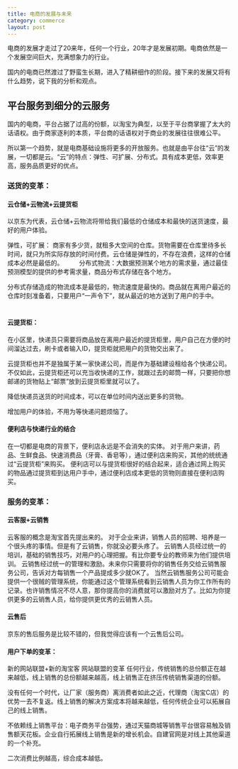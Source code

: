 ```yaml
---
title: 电商的发展与未来
category: commerce
layout: post
---
```


电商的发展才走过了20来年，任何一个行业，20年才是发展初期。电商依然是一个发展空间巨大，充满想象力的行业。

国内的电商已然渡过了野蛮生长期，进入了精耕细作的阶段。接下来的发展又将有什么趋势，说下我的分析和观点。

## 平台服务到细分的云服务

国内的电商，平台占据了过高的份额，以淘宝为典型，以至于平台商掌握了太大的话语权。由于商家逐利的本质，平台商的话语权对于商业的发展往往很难公平。

所以第一个趋势，就是电商基础设施将更多的开放服务。也就是由平台往“云”的发展，一切都是云。“云”的特点：弹性、可扩展、分布式。具有成本更低，效率更高，服务品质更好的优点。

### 送货的变革：

#### 云仓储+云物流+云提货柜

以京东为代表，云仓储+云物流将带给我们最低的仓储成本和最快的送货速度，最好的用户体验。

弹性，可扩展：
商家有多少货，就租多大空间的仓库。货物需要在仓库里待多长时间，就只为所实际存放的时间付费。云仓储是弹性的，不存在浪费，这样的仓储成本必然是最低的。
       　　
分布式物流：大数据预测某个地方的需求量，通过最佳预测模型的提供的参考需求量，商品分布式存储在各个地方。

分布式存储造成的物流成本是最低的，物流速度是最快的。商品就在离用户最近的仓库时刻准备着，只要用户“一声令下”，就从最近的地方送到了用户的手中。
       　　
#### 云提货柜：

在小区里，快递员只需要将商品放在离用户最近的提货柜里，用户自己在方便的时间溜达过去，刷卡或者输入ID，提货柜就把用户的货物交出来了。

云提货柜也并不是独属于某一家快递公司，而是作为基础建设租给各个快递公司。不仅如此，云提货柜还可以充当收快递的工作，就跟过去的邮筒一样，只要把你想邮递的货物贴上“邮票”放到云提货柜里就可以了。

降低快递员送货的时间成本，可以在单位时间内送出更多的货物。

增加用户的体验，不用为等快递问题烦恼了。

#### 便利店与快递行业的结合

在一切都是电商的背景下，便利店永远是不会消失的实体。
对于用户来讲，药品、生鲜食品、快速消费品（牙膏、香皂等），通过便利店来购买，其他的统统通过“云提货柜”来购买。
便利店可以与提货柜很好的结合起来，适合通过网上购买的物品通过提货柜到达用户手中，通过便利店成本更低的货物则直接在便利店购买。

### 服务的变革：

#### 云客服+云销售

云客服的概念是淘宝首先提出来的。
对于企业来讲，销售人员的招聘、培养是一个很头疼的事情。但是有了云销售，你就没必要头疼了。
云销售人员经过统一的培训，基础的销售技巧，对用户的心理把握。有比你要专业的教师来为他们提供培训。
云销售经过统一的管理和激励。未来你只需要将你的销售任务交给云销售服务公司，告诉对方每销售一个产品提成多少就OK了。
当然云销售服务公司可能会提供一个很贼的管理系统，你能通过这个管理系统看到云销售人员为你工作所有的记录。也许销售情况不尽人意，那你提高你的消费就可以激励对方了。比如为你提供更多的云销售人员，给你提供更优秀的云销售人员。
       　　
#### 云售后
京东的售后服务是比较不错的，但我觉得应该有一个云售后公司。

#### 用户下单的变革：

新的网站联盟+新的淘宝客
网站联盟的变革
任何行业，传统销售的总份额正在越来越低，线上销售的总份额越来越高，线上销售正在挤压传统销售渠道的份额。

没有任何一个时代，让厂家（服务商）离消费者如此之近，代理商（淘宝C店）的优势一去不复返。线上销售的解决方案成本将越来越低，任何传统企业可以拓展自己的线上销售。

不依赖线上销售平台：电子商务平台强势，通过天猫商城等销售平台很容易触及销售额天花板。企业自行拓展线上销售是新的增长机会。自建官网是对线上其他渠道的一个补充。

二次消费比例越高，综合成本越低。